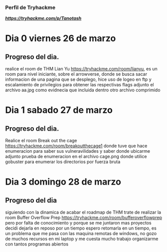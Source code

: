 ###  Perfil de Tryhackme 
*__https://tryhackme.com/p/Tanotash__*

#  Dia 0 viernes 26 de marzo 

##  Progreso del dia.
realice el room de THM Lian Yu https://tryhackme.com/room/lianyu, es un room para nivel iniciante, sobre el arrowverse, donde se busca sacar informacion de una pagina que se desplego, hice uso de logeo en ftp y escalamiento de privilegios para obtener las respectivas flags adjunto el archivo aa.jpg como evidnecia que incluida dentro otro archivo comprimido 

#  Dia 1 sabado 27 de marzo

##  Progreso del dia.
Realice el room Break out the cage https://tryhackme.com/room/breakoutthecage1 donde tuve que hace enumeracion para saber sus vulneravilidades y saber donde ubicarme 
adjunto prueba de enumeracion en el archivo cage.png donde utilice gobuster para enumerar los directorios por fuerza bruta 

#  Dia 3 domingo 28 de marzo 

## Progreso del dia 

siguiendo con la dinamica de acabar el roadmap de THM trate de realizar la room Buffer Overflow Prep https://tryhackme.com/room/bufferoverflowprep pero por falta de conocimiento y porque se me juntaron mas proyectos decidi dejarla en reposo por un tiempo espero retomarla en un tiempo, es un problema que me pasa con las maquina remotas de windows, no gozo de muchos recursos en mi laptop y me cuesta mucho trabajo organizarme con tantos programas abiertos 

